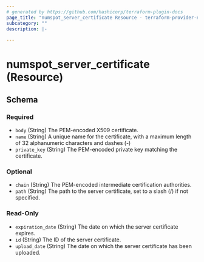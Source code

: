 ```yaml
---
# generated by https://github.com/hashicorp/terraform-plugin-docs
page_title: "numspot_server_certificate Resource - terraform-provider-numspot"
subcategory: ""
description: |-
  
---
```


# numspot_server_certificate (Resource)





<!-- schema generated by tfplugindocs -->
## Schema

### Required

- `body` (String) The PEM-encoded X509 certificate.
- `name` (String) A unique name for the certificate, with a maximum length of 32 alphanumeric characters and dashes (-)
- `private_key` (String) The PEM-encoded private key matching the certificate.

### Optional

- `chain` (String) The PEM-encoded intermediate certification authorities.
- `path` (String) The path to the server certificate, set to a slash (/) if not specified.

### Read-Only

- `expiration_date` (String) The date on which the server certificate expires.
- `id` (String) The ID of the server certificate.
- `upload_date` (String) The date on which the server certificate has been uploaded.
